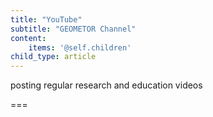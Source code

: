 ```yaml
---
title: "YouTube"
subtitle: "GEOMETOR Channel"
content:
    items: '@self.children'
child_type: article
---
```


posting regular research and education videos

===
